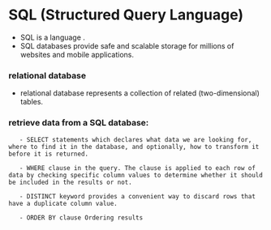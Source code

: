 # SQL (Structured Query Language)
  - SQL is a language .
  - SQL databases provide safe and scalable storage for millions of websites and mobile applications.

 ### relational database
  - relational database represents a collection of related (two-dimensional) tables.


  ### retrieve data from a SQL database:
       - SELECT statements which declares what data we are looking for, where to find it in the database, and optionally, how to transform it before it is returned.

       - WHERE clause in the query. The clause is applied to each row of data by checking specific column values to determine whether it should be included in the results or not.

       - DISTINCT keyword provides a convenient way to discard rows that have a duplicate column value.
        
       - ORDER BY clause Ordering results